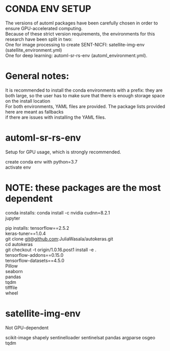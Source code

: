 # CONDA ENV SETUP #

The versions of automl packages have been carefully chosen in order to ensure GPU-accelerated computing.   
Because of these strict version requirements, the environments for this research have been split in two:  
    One for image processing to create SENT-NICFI: satellite-img-env (satellite_environment.yml)  
    One for deep learning: automl-sr-rs-env (automl_environment.yml).  

# General notes: 
It is recommended to install the conda environments with a prefix: they are both large, so the user 
has to make sure that there is enough storage space on the install location  
For both environments, YAML files are provided. The package lists provided here are meant as fallbacks   
if there are issues with installing the YAML files.

# automl-sr-rs-env #
Setup for GPU usage, which is strongly recommended.  

create conda env with python=3.7   
activate env  

# NOTE: these packages are the most dependent 
conda installs:
conda install -c nvidia cudnn=8.2.1  
jupyter

pip installs:
tensorflow==2.5.2  
keras-tuner==1.0.4  
git clone git@github.com:JuliaWasala/autokeras.git  
cd autokeras  
git checkout -t origin/1.0.16.post1 
install -e .  
tensorflow-addons==0.15.0  
tensorflow-datasets==4.5.0  
Pillow  
seaborn  
pandas  
tqdm  
tifffile  
wheel  

# satellite-img-env #
Not GPU-dependent

scikit-image
shapely
sentinelloader
sentinelsat
pandas
argparse
osgeo
tqdm